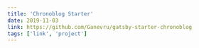 ```yaml
---
title: 'Chronoblog Starter'
date: 2019-11-03
link: https://github.com/Ganevru/gatsby-starter-chronoblog
tags: ['link', 'project']
---
```


